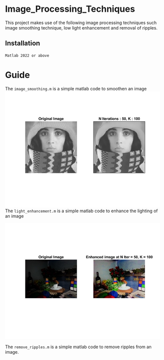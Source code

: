 # Image_Processing_Techniques
This project makes use of the following image processing techniques such image smoothing technique, low light enhancement and removal of ripples.

## Installation 
`Matlab 2022 or above `

# Guide
The `image_smoothing.m` is a simple matlab code to smoothen an image </br>
![smoothen images](Results/smooth.jpg)
The `light_enhancement.m` is a simple matlab code to enhance the lighting of an image </br>

![enhance](Results/enhanced.jpg)


The `remove_ripples.m` is a simple matlab code to remove ripples from an image.



